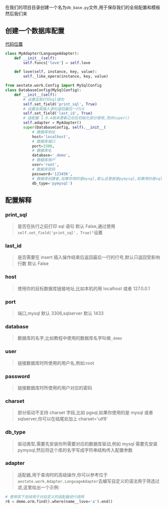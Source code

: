 在我们的项目目录创建一个名为`db_base.py`文件,用于保存我们的全局配置和模板  
然后我们来

## 创建一个数据库配置

[代码位置](https://gitee.com/cacode_cctvadmin/aestate/blob/main/example/db_base.py)

```python
class MyAdapter(LanguageAdapter):
    def __init__(self):
        self.funcs['love'] = self.love

    def love(self, instance, key, value):
        self._like_opera(instance, key, value)

from aestate.work.Config import MySqlConfig
class DatabaseConfig(MySqlConfig):
    def __init__(self):
        # 设置全局打印sql语句
        self.set_field('print_sql', True)
        # 设置全局插入语句返回最后一行id
        self.set_field('last_id', True)
        # 适配器 1.0.4版本更新之后在初始化部分使用,而非super()
        self.adapter = MyAdapter()
        super(DatabaseConfig, self).__init__(
            # 数据库地址
            host='localhost',
            # 数据库端口
            port=3306,
            # 数据库名
            database='_demo',
            # 数据库用户
            user='root',
            # 数据库密码
            password='123456',
            # 数据库创建者,如果你用的是mysql,那么这里就是pymysql,如果用的是sqlserver,那么这里就应该是pymssql
            db_type='pymysql')
```

## 配置解释

### print_sql

> 是否在执行之前打印 sql 语句 默认 False,通过使用`self.set_field('print_sql', True)"`设置

### last_id

> 是否需要在 insert 插入操作结束后返回最后一行的行号,默认只返回受影响行数 默认 False

### host

> 使用你的目标数据库链接地址,比如本机的用 localhost 或者 127.0.0.1

### port

> 端口,mysql 默认 3306,sqlserver 默认 1433

### database

> 数据库的名字,比如教程中使用的数据库名字叫做`_demo`

### user

> 链接数据库时所使用的用户名,例如:root

### password

> 链接数据库时所使用的用户对应的密码

### charset

> 部分驱动不支持 charset 字段,比如 pgsql,如果你使用的是 mysql 或者 sqlserver,你可以在结尾处加上 charset='utf8'

### db_type

> 驱动类型,需要先安装你所需要对应的数据库驱动,例如 mysql 需要先安装 pymysql,然后将这个库的名字写成字符串结构传入配置参数

### adapter

> 适配器,用于查询时的高级操作,你可以参考位于 `aestate.work.Adapter.LanguageAdapter`去编写自定义的语法用于筛选过滤,这里给出一个示例:

```python
# 使用双下划线用于对自定义的适配器进行调用
r6 = demo.orm.find().where(name__love='a').end()
```

